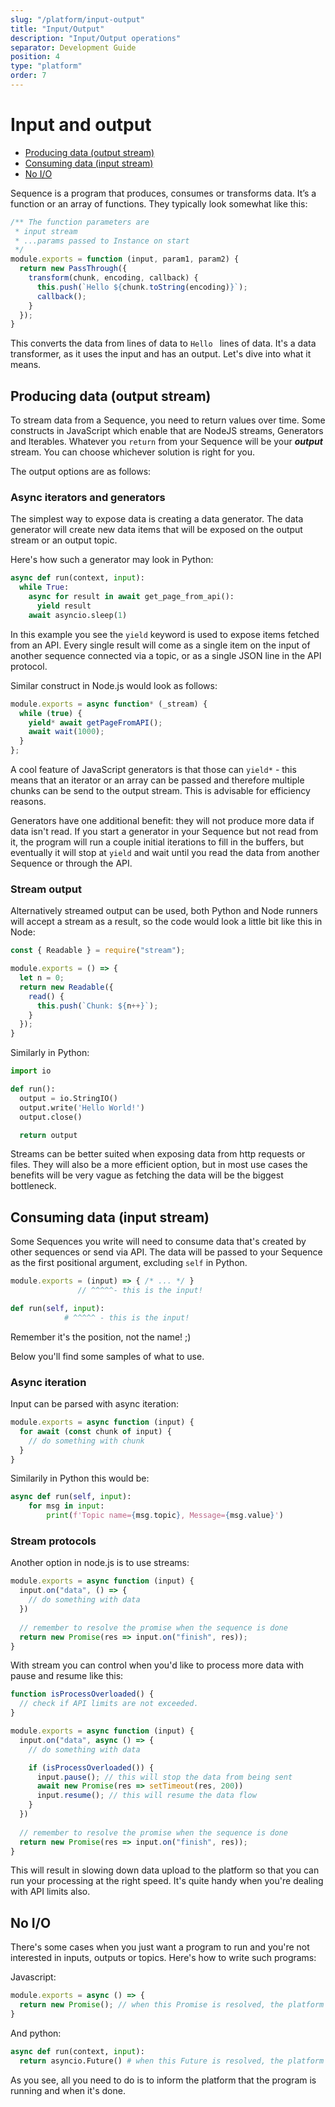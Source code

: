 ```yaml
---
slug: "/platform/input-output"
title: "Input/Output"
description: "Input/Output operations"
separator: Development Guide
position: 4
type: "platform"
order: 7
---
```


# Input and output

- [Producing data (output stream)](#producing-data-output-stream)
- [Consuming data (input stream)](#consuming-data-input-stream)
- [No I/O](#no-i-o)

Sequence is a program that produces, consumes or transforms data. It’s a function or an array of functions. They typically look somewhat like this:

```js
/** The function parameters are
 * input stream
 * ...params passed to Instance on start
 */
module.exports = function (input, param1, param2) {
  return new PassThrough({ 
    transform(chunk, encoding, callback) {
      this.push(`Hello ${chunk.toString(encoding)}`);
      callback();
    } 
  });
}
```

This converts the data from lines of data to `Hello ` lines of data. It's a data transformer, as it uses the input and has an output. Let's dive into what it means.

## Producing data (output stream)

To stream data from a Sequence, you need to return values over time. Some constructs in JavaScript which enable that are NodeJS streams, Generators and Iterables. Whatever you `return` from your Sequence will be your **_output_** stream. You can choose whichever solution is right for you.

The output options are as follows:

### Async iterators and generators

The simplest way to expose data is creating a data generator. The data generator will create new data items that will be exposed on the output stream or an output topic.

Here's how such a generator may look in Python:

```py
async def run(context, input):​
  while True:​
    async for result in await get_page_from_api():​
      yield result​
    await asyncio.sleep(1)​
```

In this example you see the `yield` keyword is used to expose items fetched from an API. Every single result will come as a single item on the input of another sequence connected via a topic, or as a single JSON line in the API protocol.

Similar construct in Node.js would look as follows:


```js
module.exports = async function* (_stream) {​
  while (true) {​
    yield* await getPageFromAPI();​
    await wait(1000);​
  }​
};
```

A cool feature of JavaScript generators is that those can `yield*` - this means that an iterator or an array can be passed and therefore multiple chunks can be send to the output stream. This is advisable for efficiency reasons.

Generators have one additional benefit: they will not produce more data if data isn't read. If you start a generator in your Sequence but not read from it, the program will run a couple initial iterations to fill in the buffers, but eventually it will stop at `yield` and wait until you read the data from another Sequence or through the API.

### Stream output

Alternatively streamed output can be used, both Python and Node runners will accept a stream as a result, so the code would look a little bit like this in Node:

```js
const { Readable } = require("stream");

module.exports = () => {
  let n = 0;
  return new Readable({
    read() {
      this.push(`Chunk: ${n++}`);
    }
  });
}
```

Similarly in Python:

```py
import io

def run():
  output = io.StringIO()
  output.write('Hello World!')
  output.close()

  return output
```

Streams can be better suited when exposing data from http requests or files. They will also be a more efficient option, but in most use cases the benefits will be very vague as fetching the data will be the biggest bottleneck.

## Consuming data (input stream)

Some Sequences you write will need to consume data that's created by other sequences or send via API. The data will be passed to your Sequence as the first positional argument, excluding `self` in Python.

```js
module.exports = (input) => { /* ... */ }
               // ^^^^^- this is the input!
```

```py
def run(self, input):
            # ^^^^^ - this is the input!
```

Remember it's the position, not the name! ;)

Below you'll find some samples of what to use.

### Async iteration

Input can be parsed with async iteration:

```js
module.exports = async function (input) {
  for await (const chunk of input) {
    // do something with chunk
  }
}
```

Similarily in Python this would be:

```py
async def run(self, input):
    for msg in input:
        print(f'Topic name={msg.topic}, Message={msg.value}')
```

### Stream protocols

Another option in node.js is to use streams:

```js
module.exports = async function (input) {  
  input.on("data", () => {
    // do something with data
  })
  
  // remember to resolve the promise when the sequence is done
  return new Promise(res => input.on("finish", res));
}
```

With stream you can control when you'd like to process more data with pause and resume like this:

```js
function isProcessOverloaded() {
  // check if API limits are not exceeded.
}

module.exports = async function (input) {  
  input.on("data", async () => {
    // do something with data

    if (isProcessOverloaded()) {
      input.pause(); // this will stop the data from being sent
      await new Promise(res => setTimeout(res, 200))
      input.resume(); // this will resume the data flow
    }
  })
  
  // remember to resolve the promise when the sequence is done
  return new Promise(res => input.on("finish", res));
}
```

This will result in slowing down data upload to the platform so that you can run your processing at the right speed. It's quite handy when you're dealing with API limits also.

## No I/O

There's some cases when you just want a program to run and you're not interested in inputs, outputs or topics. Here's how to write such programs:

Javascript:

```js
module.exports = async () => {
  return new Promise(); // when this Promise is resolved, the platform will assume that the program finished and can be stopped.
}
```

And python:

```py
async def run(context, input):​
  return asyncio.Future() # when this Future is resolved, the platform will assume that the program finished and can be stopped.
```

As you see, all you need to do is to inform the platform that the program is running and when it's done.